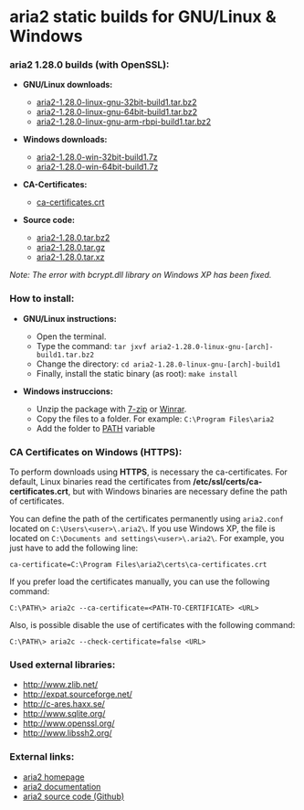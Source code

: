 aria2 static builds for GNU/Linux & Windows
===========================================

### aria2 1.28.0 builds (with OpenSSL):

  * **GNU/Linux downloads:**
    * [aria2-1.28.0-linux-gnu-32bit-build1.tar.bz2](https://github.com/q3aql/aria2-static-builds/releases/download/v1.28.0/aria2-1.28.0-linux-gnu-32bit-build1.tar.bz2)
    * [aria2-1.28.0-linux-gnu-64bit-build1.tar.bz2](https://github.com/q3aql/aria2-static-builds/releases/download/v1.28.0/aria2-1.28.0-linux-gnu-64bit-build1.tar.bz2)
    * [aria2-1.28.0-linux-gnu-arm-rbpi-build1.tar.bz2](https://github.com/q3aql/aria2-static-builds/releases/download/v1.28.0/aria2-1.28.0-linux-gnu-arm-rbpi-build1.tar.bz2)

  * **Windows downloads:**
    * [aria2-1.28.0-win-32bit-build1.7z](https://github.com/q3aql/aria2-static-builds/releases/download/v1.28.0/aria2-1.28.0-win-32bit-build1.7z)
    * [aria2-1.28.0-win-64bit-build1.7z](https://github.com/q3aql/aria2-static-builds/releases/download/v1.28.0/aria2-1.28.0-win-64bit-build1.7z)

  * **CA-Certificates:**
    * [ca-certificates.crt](https://github.com/q3aql/aria2-static-builds/releases/download/v1.28.0/ca-certificates.crt)

  * **Source code:**
    * [aria2-1.28.0.tar.bz2](https://github.com/tatsuhiro-t/aria2/releases/download/release-1.28.0/aria2-1.28.0.tar.bz2)
    * [aria2-1.28.0.tar.gz](https://github.com/tatsuhiro-t/aria2/releases/download/release-1.28.0/aria2-1.28.0.tar.gz)
    * [aria2-1.28.0.tar.xz](https://github.com/tatsuhiro-t/aria2/releases/download/release-1.28.0/aria2-1.28.0.tar.xz)

_Note: The error with bcrypt.dll library on Windows XP has been fixed._

### How to install:

  * **GNU/Linux instructions:**
    * Open the terminal.
    * Type the command: `tar jxvf aria2-1.28.0-linux-gnu-[arch]-build1.tar.bz2`
    * Change the directory: `cd aria2-1.28.0-linux-gnu-[arch]-build1`
    * Finally, install the static binary (as root): `make install`

  * **Windows instruccions:**
    * Unzip the package with [7-zip](http://www.7-zip.org/) or [Winrar](http://www.rarlab.com/).
    * Copy the files to a folder. For example: `C:\Program Files\aria2`
    * Add the folder to [PATH](https://www.google.es/search?q=add+folder+to+PATH+on+Windows) variable

### CA Certificates on Windows (HTTPS):

To perform downloads using **HTTPS**, is necessary the ca-certificates. For default, Linux binaries read the certificates from **/etc/ssl/certs/ca-certificates.crt**, but with Windows binaries are necessary define the path of certificates.

You can define the path of the certificates permanently using `aria2.conf` located on `C:\Users\<user>\.aria2\`. If you use Windows XP, the file is located on `C:\Documents and settings\<user>\.aria2\`. For example, you just have to add the following line:

`ca-certificate=C:\Program Files\aria2\certs\ca-certificates.crt`

If you prefer load the certificates manually, you can use the following command:

`C:\PATH\> aria2c --ca-certificate=<PATH-TO-CERTIFICATE> <URL>`

Also, is possible disable the use of certificates with the following command:

`C:\PATH\> aria2c --check-certificate=false <URL>`

### Used external libraries:

  * http://www.zlib.net/
  * http://expat.sourceforge.net/
  * http://c-ares.haxx.se/
  * http://www.sqlite.org/
  * http://www.openssl.org/
  * http://www.libssh2.org/

### External links:

  * [aria2 homepage](https://aria2.github.io/)
  * [aria2 documentation](https://aria2.github.io/manual/en/html/)
  * [aria2 source code (Github)](https://github.com/aria2/aria2)
